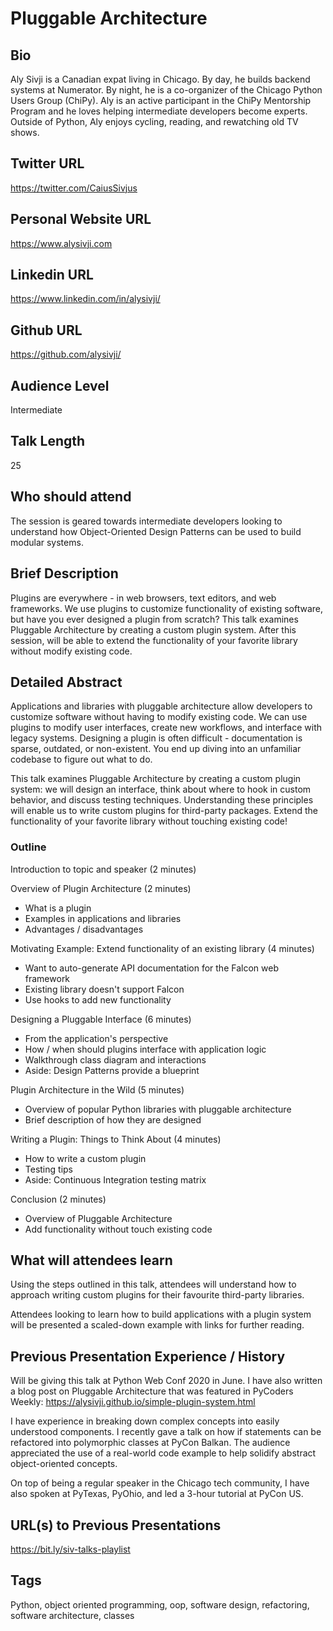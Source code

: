 # Pluggable Architecture

## Bio

Aly Sivji is a Canadian expat living in Chicago. By day, he builds backend systems at Numerator. By night, he is a co-organizer of the Chicago Python Users Group (ChiPy). Aly is an active participant in the ChiPy Mentorship Program and he loves helping intermediate developers become experts. Outside of Python, Aly enjoys cycling, reading, and rewatching old TV shows.

## Twitter URL

https://twitter.com/CaiusSivjus

## Personal Website URL

https://www.alysivji.com

## Linkedin URL

https://www.linkedin.com/in/alysivji/

## Github URL

https://github.com/alysivji/

## Audience Level

Intermediate

## Talk Length

25

## Who should attend

The session is geared towards intermediate developers looking to understand how Object-Oriented Design Patterns can be used to build modular systems.

## Brief Description

Plugins are everywhere - in web browsers, text editors, and web frameworks. We use plugins to customize functionality of existing software, but have you ever designed a plugin from scratch? This talk examines Pluggable Architecture by creating a custom plugin system. After this session, will be able to extend the functionality of your favorite library without modify existing code.

## Detailed Abstract

Applications and libraries with pluggable architecture allow developers to customize software without having to modify existing code. We can use plugins to modify user interfaces, create new workflows, and interface with legacy systems. Designing a plugin is often difficult - documentation is sparse, outdated, or non-existent. You end up diving into an unfamiliar codebase to figure out what to do.

This talk examines Pluggable Architecture by creating a custom plugin system: we will design an interface, think about where to hook in custom behavior, and discuss testing techniques. Understanding these principles will enable us to write custom plugins for third-party packages. Extend the functionality of your favorite library without touching existing code!

### Outline

Introduction to topic and speaker (2 minutes)

Overview of Plugin Architecture (2 minutes)
- What is a plugin
- Examples in applications and libraries
- Advantages / disadvantages

Motivating Example: Extend functionality of an existing library (4 minutes)
- Want to auto-generate API documentation for the Falcon web framework
- Existing library doesn't support Falcon
- Use hooks to add new functionality

Designing a Pluggable Interface (6 minutes)
- From the application's perspective
- How / when should plugins interface with application logic
- Walkthrough class diagram and interactions
- Aside: Design Patterns provide a blueprint

Plugin Architecture in the Wild (5 minutes)
- Overview of popular Python libraries with pluggable architecture
- Brief description of how they are designed

Writing a Plugin: Things to Think About (4 minutes)
- How to write a custom plugin
- Testing tips
- Aside: Continuous Integration testing matrix

Conclusion (2 minutes)
- Overview of Pluggable Architecture
- Add functionality without touch existing code

## What will attendees learn

Using the steps outlined in this talk, attendees will understand how to approach writing custom plugins for their favourite third-party libraries.

Attendees looking to learn how to build applications with a plugin system will be presented a scaled-down example with links for further reading.

## Previous Presentation Experience / History

Will be giving this talk at Python Web Conf 2020 in June. I have also written a blog post on Pluggable Architecture that was featured in PyCoders Weekly: https://alysivji.github.io/simple-plugin-system.html

I have experience in breaking down complex concepts into easily understood components. I recently gave a talk on how if statements can be refactored into polymorphic classes at PyCon Balkan. The audience appreciated the use of a real-world code example to help solidify abstract object-oriented concepts.

On top of being a regular speaker in the Chicago tech community, I have also spoken at PyTexas, PyOhio, and led a 3-hour tutorial at PyCon US.

## URL(s) to Previous Presentations

https://bit.ly/siv-talks-playlist

## Tags

Python, object oriented programming, oop, software design, refactoring, software architecture, classes
